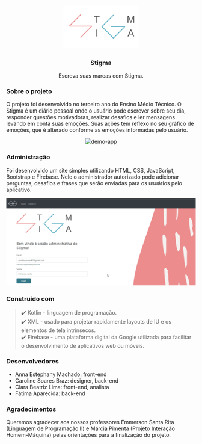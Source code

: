 <h1 align="center">
 <img src="https://github.com/carolsbraz/Stigma/blob/master/StigmaAdm/src/logo.png" alt="logo" width="200">
</h1>

<h3 align="center">Stigma</h3>
<p align="center">Escreva suas marcas com Stigma.</p>

### Sobre o projeto

<p> O projeto foi desenvolvido no terceiro ano do Ensino Médio Técnico. O Stigma é um diário pessoal onde o usuário pode escrever sobre seu dia, responder questões motivadoras, realizar desafios e ler mensagens levando em conta suas emoções. Suas ações tem reflexo no seu gráfico de emoções, que é alterado conforme as emoções informadas pelo usuário.</p>

<p align="center">
 <img src="https://github.com/carolsbraz/Stigma/blob/master/StigmaAdm/src/Stigma.gif" alt="demo-app" width="300">
</p>

### Administração

<p> Foi desenvolvido um site simples utilizando HTML, CSS, JavaScript, Bootstrap e Firebase. Nele o administrador autorizado pode adicionar perguntas, desafios e frases que serão enviadas para os usuários pelo aplicativo. </p>

<p align="center">
 <img src="https://github.com/carolsbraz/Stigma/blob/master/StigmaAdm/src/StigmaAdm.gif" alt="demo-web" width="800">
</p>

### Construído com
<blockquote>
✔️ Kotlin - linguagem de programação.<br>
✔️ XML - usado para projetar rapidamente layouts de IU e os elementos de tela intrínsecos.<br>
✔️ Firebase - uma plataforma digital da Google utilizada para facilitar o desenvolvimento de aplicativos web ou móveis.<br>
</blockquote>

### Desenvolvedores

- Anna Estephany Machado: front-end <br>
- Caroline Soares Braz: designer, back-end <br>
- Clara Beatriz Lima: front-end, analista <br>
- Fátima Aparecida: back-end

### Agradecimentos

<p> Queremos agradecer aos nossos professores Emmerson Santa Rita (Linguagem de Programação II) e Márcia Pimenta (Projeto Interação Homem-Máquina) pelas orientações para a finalização do projeto. </p>

